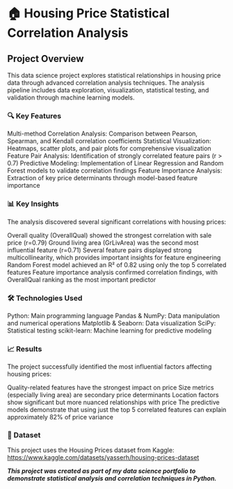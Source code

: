 # 🏠 Housing Price Statistical Correlation Analysis

## Project Overview
This data science project explores statistical relationships in housing price data through advanced correlation analysis techniques. The analysis pipeline includes data exploration, visualization, statistical testing, and validation through machine learning models.

### 🔍 Key Features

Multi-method Correlation Analysis: Comparison between Pearson, Spearman, and Kendall correlation coefficients
Statistical Visualization: Heatmaps, scatter plots, and pair plots for comprehensive visualization
Feature Pair Analysis: Identification of strongly correlated feature pairs (r > 0.7)
Predictive Modeling: Implementation of Linear Regression and Random Forest models to validate correlation findings
Feature Importance Analysis: Extraction of key price determinants through model-based feature importance

### 📊 Key Insights
The analysis discovered several significant correlations with housing prices:

Overall quality (OverallQual) showed the strongest correlation with sale price (r=0.79)
Ground living area (GrLivArea) was the second most influential feature (r=0.71)
Several feature pairs displayed strong multicollinearity, which provides important insights for feature engineering
Random Forest model achieved an R² of 0.82 using only the top 5 correlated features
Feature importance analysis confirmed correlation findings, with OverallQual ranking as the most important predictor

### 🛠️ Technologies Used

Python: Main programming language
Pandas & NumPy: Data manipulation and numerical operations
Matplotlib & Seaborn: Data visualization
SciPy: Statistical testing
scikit-learn: Machine learning for predictive modeling

### 📈 Results
The project successfully identified the most influential factors affecting housing prices:

Quality-related features have the strongest impact on price
Size metrics (especially living area) are secondary price determinants
Location factors show significant but more nuanced relationships with price
The predictive models demonstrate that using just the top 5 correlated features can explain approximately 82% of price variance

### 🔗 Dataset
This project uses the Housing Prices dataset from Kaggle: https://www.kaggle.com/datasets/yasserh/housing-prices-dataset


**_This project was created as part of my data science portfolio to demonstrate statistical analysis and correlation techniques in Python._**

